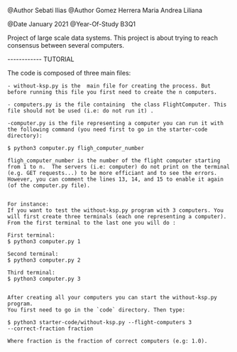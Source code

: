 @Author Sebati Ilias
@Author Gomez Herrera Maria Andrea Liliana

@Date January 2021
@Year-Of-Study B3Q1


Project of large scale data systems. This project is about trying to reach consensus between several computers.


------------ TUTORIAL 


The code is composed of three main files: 

    - without-ksp.py is the  main file for creating the process. But before	running this file you first need to create the n computers.

    - computers.py is the file containing  the class FlightComputer. This file should not be used (i.e: do not run it) .

    -computer.py is the file representing a computer you can run it with the following command (you need first to go in the starter-code directory): 
    
    $ python3 computer.py fligh_computer_number
    
    fligh_computer_number is the number of the flight computer starting from 1 to n.  The servers (i.e: computer) do not print on the terminal (e.g. GET requests...) to be more efficiant and to see the errors. However, you can comment the lines 13, 14, and 15 to enable it again (of the computer.py file).


    For instance:
    If you want to test the without-ksp.py program with 3 computers. You will first create three terminals (each one representing a computer). From the first terminal to the last one you will do : 

    First terminal:
    $ python3 computer.py 1 
    
    Second terminal:
    $ python3 computer.py 2

    Third terminal:
    $ python3 computer.py 3
    
    
    After creating all your computers you can start the without-ksp.py program. 
    You first need to go in the `code` directory. Then type:
    
    $ python3 starter-code/without-ksp.py --flight-computers 3
    --correct-fraction fraction

    Where fraction is the fraction of correct computers (e.g: 1.0).

